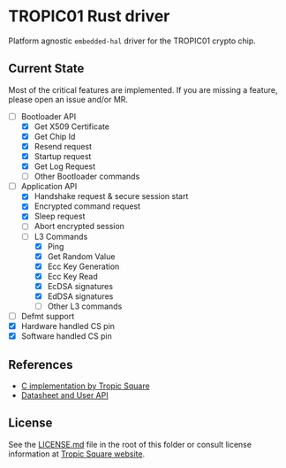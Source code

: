 # TROPIC01 Rust driver

Platform agnostic `embedded-hal` driver for the TROPIC01 crypto chip.

## Current State

Most of the critical features are implemented. If you are missing a feature, please open an issue and/or MR.

- [ ] Bootloader API
  - [x] Get X509 Certificate
  - [x] Get Chip Id
  - [x] Resend request
  - [x] Startup request
  - [x] Get Log Request
  - [ ] Other Bootloader commands
- [ ] Application API
  - [x] Handshake request & secure session start
  - [x] Encrypted command request
  - [x] Sleep request
  - [ ] Abort encrypted session
  - [ ] L3 Commands
    - [x] Ping
    - [x] Get Random Value
    - [x] Ecc Key Generation
    - [x] Ecc Key Read
    - [x] EcDSA signatures
    - [x] EdDSA signatures
    - [ ] Other L3 commands
- [ ] Defmt support
- [x] Hardware handled CS pin
- [x] Software handled CS pin

## References

- [C implementation by Tropic Square](https://github.com/tropicsquare/libtropic/blob/master)
- [Datasheet and User API](https://github.com/tropicsquare/tropic01/tree/main/doc)


## License

See the [LICENSE.md](LICENSE.md) file in the root of this folder or consult license information at [Tropic Square website](http:/tropicsquare.com/license).
